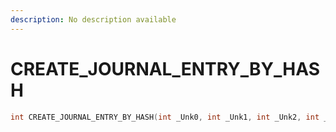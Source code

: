 ```yaml
---
description: No description available 
---
```


# CREATE_JOURNAL_ENTRY_BY_HASH

```cpp
int CREATE_JOURNAL_ENTRY_BY_HASH(int _Unk0, int _Unk1, int _Unk2, int _Unk3);
```